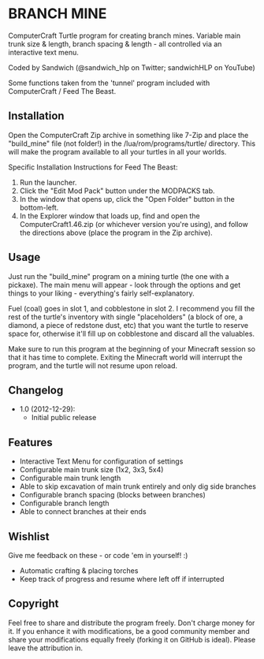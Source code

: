 BRANCH MINE
===========

ComputerCraft Turtle program for creating branch mines. Variable main trunk size & length, branch spacing & length - all controlled via an interactive text menu.

Coded by Sandwich (@sandwich_hlp on Twitter; sandwichHLP on YouTube)

Some functions taken from the 'tunnel' program included with ComputerCraft / Feed The Beast.

Installation
------------
Open the ComputerCraft Zip archive in something like 7-Zip and place the "build_mine" file (not folder!) in the /lua/rom/programs/turtle/ directory. This will make the program available to all your turtles in all your worlds.

Specific Installation Instructions for Feed The Beast:
1. Run the launcher.
2. Click the "Edit Mod Pack" button under the MODPACKS tab.
3. In the window that opens up, click the "Open Folder" button in the bottom-left.
4. In the Explorer window that loads up, find and open the ComputerCraft1.46.zip (or whichever version you're using), and follow the directions above (place the program in the Zip archive).

Usage
-----
Just run the "build_mine" program on a mining turtle (the one with a pickaxe). The main menu will appear - look through the options and get things to your liking - everything's fairly self-explanatory.

Fuel (coal) goes in slot 1, and cobblestone in slot 2. I recommend you fill the rest of the turtle's inventory with single "placeholders" (a block of ore, a diamond, a piece of redstone dust, etc) that you want the turtle to reserve space for, otherwise it'll fill up on cobblestone and discard all the valuables.

Make sure to run this program at the beginning of your Minecraft session so that it has time to complete. Exiting the Minecraft world will interrupt the program, and the turtle will not resume upon reload.

Changelog
---------
- 1.0 (2012-12-29):
	- Initial public release

Features
--------
- Interactive Text Menu for configuration of settings
- Configurable main trunk size (1x2, 3x3, 5x4)
- Configurable main trunk length
- Able to skip excavation of main trunk entirely and only dig side branches
- Configurable branch spacing (blocks between branches)
- Configurable branch length
- Able to connect branches at their ends

Wishlist
--------
Give me feedback on these - or code 'em in yourself! :)

- Automatic crafting & placing torches
- Keep track of progress and resume where left off if interrupted

Copyright
---------
Feel free to share and distribute the program freely. Don't charge money for it. If you enhance it with modifications, be a good community member and share your modifications equally freely (forking it on GitHub is ideal). Please leave the attribution in.
